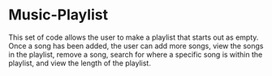 # Music-Playlist

This set of code allows the user to make a playlist that starts out as empty. Once a song has been added, the user can add more songs, view the songs in the playlist, remove a song, search for where a specific song is within the playlist, and view the length of the playlist.
